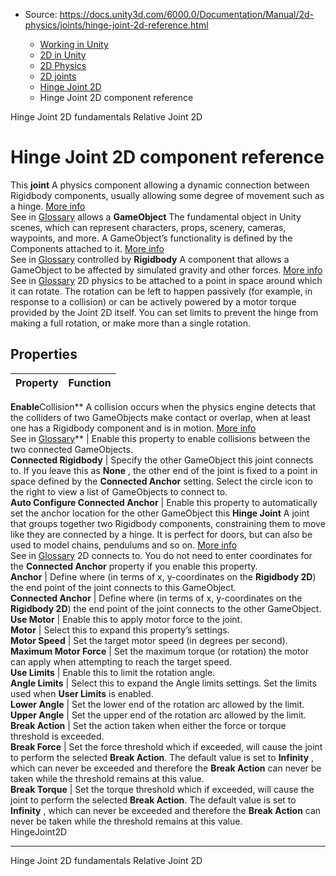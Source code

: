 * Source: https://docs.unity3d.com/6000.0/Documentation/Manual/2d-physics/joints/hinge-joint-2d-reference.html

  * [Working in Unity](https://docs.unity3d.com/6000.0/Documentation/Manual/working-in-unity.html)
  * [2D in Unity](https://docs.unity3d.com/6000.0/Documentation/Manual/Unity2D.html)
  * [2D Physics](https://docs.unity3d.com/6000.0/Documentation/Manual/2d-physics/2d-physics.html)
  * [2D joints](https://docs.unity3d.com/6000.0/Documentation/Manual/2d-physics/joints/2d-joints-landing.html)
  * [Hinge Joint 2D](https://docs.unity3d.com/6000.0/Documentation/Manual/2d-physics/joints/hinge-joint-2d-landing.html)
  * Hinge Joint 2D component reference


[](https://docs.unity3d.com/6000.0/Documentation/Manual/2d-physics/joints/hinge-joint-2d-fundamentals.html)
Hinge Joint 2D fundamentals
[](https://docs.unity3d.com/6000.0/Documentation/Manual/2d-physics/joints/relative-joint-2d-landing.html)
Relative Joint 2D
# Hinge Joint 2D component reference
This **joint** A physics component allowing a dynamic connection between Rigidbody components, usually allowing some degree of movement such as a hinge. [More info](https://docs.unity3d.com/6000.0/Documentation/Manual/Joints.html)  
See in [Glossary](https://docs.unity3d.com/6000.0/Documentation/Manual/Glossary.html#joint) allows a **GameObject** The fundamental object in Unity scenes, which can represent characters, props, scenery, cameras, waypoints, and more. A GameObject’s functionality is defined by the Components attached to it. [More info](https://docs.unity3d.com/6000.0/Documentation/Manual/class-GameObject.html)  
See in [Glossary](https://docs.unity3d.com/6000.0/Documentation/Manual/Glossary.html#GameObject) controlled by **Rigidbody** A component that allows a GameObject to be affected by simulated gravity and other forces. [More info](https://docs.unity3d.com/6000.0/Documentation/Manual/class-Rigidbody.html)  
See in [Glossary](https://docs.unity3d.com/6000.0/Documentation/Manual/Glossary.html#Rigidbody) 2D physics to be attached to a point in space around which it can rotate. The rotation can be left to happen passively (for example, in response to a collision) or can be actively powered by a motor torque provided by the Joint 2D itself. You can set limits to prevent the hinge from making a full rotation, or make more than a single rotation.
## Properties
**Property** | **Function**  
---|---  
**Enable**Collision** A collision occurs when the physics engine detects that the colliders of two GameObjects make contact or overlap, when at least one has a Rigidbody component and is in motion. [More info](https://docs.unity3d.com/6000.0/Documentation/Manual/CollidersOverview.html)  
See in [Glossary](https://docs.unity3d.com/6000.0/Documentation/Manual/Glossary.html#Collision)** | Enable this property to enable collisions between the two connected GameObjects.  
**Connected Rigidbody** | Specify the other GameObject this joint connects to. If you leave this as **None** , the other end of the joint is fixed to a point in space defined by the **Connected Anchor** setting. Select the circle icon to the right to view a list of GameObjects to connect to.  
**Auto Configure Connected Anchor** | Enable this property to automatically set the anchor location for the other GameObject this **Hinge Joint** A joint that groups together two Rigidbody components, constraining them to move like they are connected by a hinge. It is perfect for doors, but can also be used to model chains, pendulums and so on. [More info](https://docs.unity3d.com/6000.0/Documentation/Manual/class-HingeJoint.html)  
See in [Glossary](https://docs.unity3d.com/6000.0/Documentation/Manual/Glossary.html#HingeJoint) 2D connects to. You do not need to enter coordinates for the **Connected Anchor** property if you enable this property.  
**Anchor** | Define where (in terms of x, y-coordinates on the **Rigidbody 2D**) the end point of the joint connects to this GameObject.  
**Connected Anchor** | Define where (in terms of x, y-coordinates on the **Rigidbody 2D**) the end point of the joint connects to the other GameObject.  
**Use Motor** | Enable this to apply motor force to the joint.  
**Motor** | Select this to expand this property’s settings.  
**Motor Speed** | Set the target motor speed (in degrees per second).  
**Maximum Motor Force** | Set the maximum torque (or rotation) the motor can apply when attempting to reach the target speed.  
**Use Limits** | Enable this to limit the rotation angle.  
**Angle Limits** | Select this to expand the Angle limits settings. Set the limits used when **User Limits** is enabled.  
**Lower Angle** | Set the lower end of the rotation arc allowed by the limit.  
**Upper Angle** | Set the upper end of the rotation arc allowed by the limit.  
**Break Action** | Set the action taken when either the force or torque threshold is exceeded.  
**Break Force** | Set the force threshold which if exceeded, will cause the joint to perform the selected **Break Action**. The default value is set to **Infinity** , which can never be exceeded and therefore the **Break Action** can never be taken while the threshold remains at this value.  
**Break Torque** | Set the torque threshold which if exceeded, will cause the joint to perform the selected **Break Action**. The default value is set to **Infinity** , which can never be exceeded and therefore the **Break Action** can never be taken while the threshold remains at this value.  
HingeJoint2D
* * *
[](https://docs.unity3d.com/6000.0/Documentation/Manual/2d-physics/joints/hinge-joint-2d-fundamentals.html)
Hinge Joint 2D fundamentals
[](https://docs.unity3d.com/6000.0/Documentation/Manual/2d-physics/joints/relative-joint-2d-landing.html)
Relative Joint 2D

